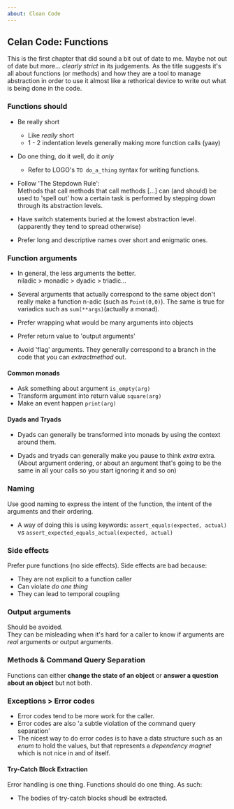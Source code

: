 ```yaml
---
about: Clean Code
---
```

## Celan Code: Functions

This is the first chapter that did sound a bit out of date to me. Maybe not out of date but more... *clearly strict* in its judgements. As the title suggests it's all about functions (or methods) and how they are a tool to manage abstraction in order to use it almost like a rethorical device to write out what is being done in the code.

### Functions should
* Be really short
	* Like *really* short
	* 1 - 2 indentation levels generally making more function calls (yaay)  

* Do one thing, do it well, do it *only*
	* Refer to LOGO's `TO do_a_thing` syntax for writing functions.  

* Follow 'The Stepdown Rule':  
Methods that call methods that call methods [...] can (and should) be used to 'spell out' how a certain task is performed by stepping down through its abstraction levels.

* Have switch statements buried at the lowest abstraction level. (apparently they tend to spread otherwise)
* Prefer long and descriptive names over short and enigmatic ones.

### Function arguments
* In general, the less arguments the better.  
niladic > monadic > dyadic > triadic...

* Several arguments that actually correspond to the same object don't really make a function n-adic (such as `Point(0,0)`). The same is true for variadics such as `sum(**args)`(actually a monad).

* Prefer wrapping what would be many arguments into objects

* Prefer return value to 'output arguments'

* Avoid 'flag' arguments. They generally correspond to a branch in the code that you can *extractmethod* out.


#### Common monads
* Ask something about argument `is_empty(arg)`
* Transform argument into return value `square(arg)`
* Make an event happen `print(arg)`

#### Dyads and Tryads
* Dyads can generally be transformed into monads by using the context around them.  

* Dyads and tryads can generally make you pause to think *extra* extra.  
(About argument ordering, or about an argument that's going to be the same in all your calls so you start ignoring it and so on)

### Naming
Use good naming to express the intent of the function, the intent of the arguments and their ordering.  

* A way of doing this is using keywords: `assert_equals(expected, actual)` vs `assert_expected_equals_actual(expected, actual)`

### Side effects
Prefer pure functions (no side effects). Side effects are bad because:  

* They are not explicit to a function caller
* Can violate *do one thing*
* They can lead to temporal coupling

### Output arguments
Should be avoided.  
They can be misleading when it's hard for a caller to know if arguments are *real* arguments or output arguments.

### Methods & Command Query Separation
Functions can either **change the state of an object** or **answer a question about an object** but not both.

### Exceptions > Error codes
* Error codes tend to be more work for the caller.
* Error codes are also 'a subtle violation of the command query separation'
* The nicest way to do error codes is to have a data structure such as an *enum* to hold the values, but that represents a *dependency magnet* which is not nice in and of itself.

#### Try-Catch Block Extraction
Error handling is one thing. Functions should do one thing. As such:  

* The bodies of try-catch blocks shoudl be extracted.

